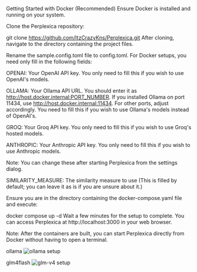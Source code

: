 Getting Started with Docker (Recommended)
Ensure Docker is installed and running on your system.

Clone the Perplexica repository:

git clone https://github.com/ItzCrazyKns/Perplexica.git
After cloning, navigate to the directory containing the project files.

Rename the sample.config.toml file to config.toml. For Docker setups, you need only fill in the following fields:

OPENAI: Your OpenAI API key. You only need to fill this if you wish to use OpenAI's models.

OLLAMA: Your Ollama API URL. You should enter it as http://host.docker.internal:PORT_NUMBER. If you installed Ollama on port 11434, use http://host.docker.internal:11434. For other ports, adjust accordingly. You need to fill this if you wish to use Ollama's models instead of OpenAI's.

GROQ: Your Groq API key. You only need to fill this if you wish to use Groq's hosted models.

ANTHROPIC: Your Anthropic API key. You only need to fill this if you wish to use Anthropic models.

Note: You can change these after starting Perplexica from the settings dialog.

SIMILARITY_MEASURE: The similarity measure to use (This is filled by default; you can leave it as is if you are unsure about it.)

Ensure you are in the directory containing the docker-compose.yaml file and execute:

docker compose up -d
Wait a few minutes for the setup to complete. You can access Perplexica at http://localhost:3000 in your web browser.

Note: After the containers are built, you can start Perplexica directly from Docker without having to open a terminal.

ollama
![ollama setup](https://github.com/user-attachments/assets/28b428d3-e392-4cec-bf71-45e9bff01386)

glm4flash
![glm-v4 setup](https://github.com/user-attachments/assets/4045adca-97dc-4488-9306-5f69368b7ea4)
